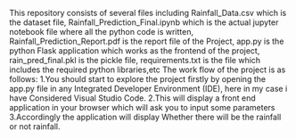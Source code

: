 This repository consists of several files including Rainfall_Data.csv which is the dataset file, Rainfall_Prediction_Final.ipynb which is the actual jupyter notebook file where all the python code is written, Rainfall_Prediction_Report.pdf is the report file of the Project, app.py is the python Flask application which works as the frontend of the project, rain_pred_final.pkl is the pickle file, requirements.txt is the file which includes the required python libraries,etc The work flow of the project is as follows: 1.You should start to explore the project firstly by opening the app.py file in any Integrated Developer Environment (IDE), here in my case i have Considered Visual Studio Code. 2.This will display a front end application in your browser which will ask you to input some parameters 3.Accordingly the application will display Whether there will be the rainfall or not rainfall.
